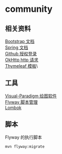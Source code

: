 # community
## 相关资料
[Bootstrap 文档](https://v3.bootcss.com/components/)\
[Spring 文档](https://spring.io/guides)\
[Github 授权登录](https://developer.github.com/apps/building-oauth-apps/creating-an-oauth-app/)\
[OkHttp http 请求](https://square.github.io/okhttp/)\
[Thymeleaf 模板](https://www.thymeleaf.org/doc/tutorials/3.0/usingthymeleaf.html)\

## 工具
[Visual-Paradigm 绘图软件](https://www.visual-paradigm.com/)\
[Flyway 脚本管理](https://flywaydb.org/getstarted/firststeps/maven)\
[Lombok ](https://projectlombok.org/)

## 脚本
Flyway 的执行脚本
```jshelllanguage
mvn flyway:migrate
```

